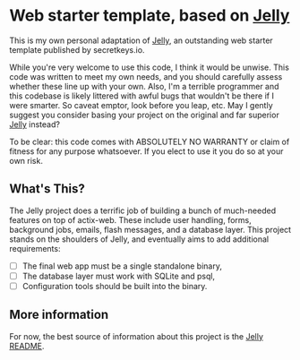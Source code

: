 # Web starter template, based on [Jelly](https://github.com/secretkeysio/jelly-actix-web-starter)

This is my own personal adaptation of
[Jelly](https://github.com/secretkeysio/jelly-actix-web-starter), an
outstanding web starter template published by secretkeys.io.

While you're very welcome to use this code, I think it would be unwise. This
code was written to meet my own needs, and you should carefully assess whether
these line up with your own. Also, I'm a terrible programmer and this codebase
is likely littered with awful bugs that wouldn't be there if I were smarter. So
caveat emptor, look before you leap, etc. May I gently suggest you consider
basing your project on the original and far superior
[Jelly](https://github.com/secretkeysio/jelly-actix-web-starter) instead?

To be clear: this code comes with ABSOLUTELY NO WARRANTY or claim of fitness
for any purpose whatsoever. If you elect to use it you do so at your own risk.

## What's This?

The Jelly project does a terrific job of building a bunch of much-needed
features on top of actix-web. These include user handling, forms, background
jobs, emails, flash messages, and a database layer. This project stands on the
shoulders of Jelly, and eventually aims to add additional requirements:

  * [ ] The final web app must be a single standalone binary,
  * [ ] The database layer must work with SQLite and psql,
  * [ ] Configuration tools should be built into the binary.

## More information

For now, the best source of information about this project is the
[Jelly README](https://github.com/secretkeysio/jelly-actix-web-starter/blob/trunk/README.md).
